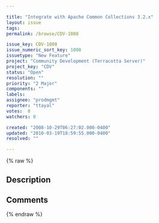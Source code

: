 ```yaml
---

title: "Integrate with Apache Common Collections 3.2.x"
layout: issue
tags: 
permalink: /browse/CDV-1008

issue_key: CDV-1008
issue_numeric_sort_key: 1008
issuetype: "New Feature"
project: "Community Development (Terracotta Server)"
project_key: "CDV"
status: "Open"
resolution: ""
priority: "2 Major"
components: ""
labels: 
assignee: "prodmgmt"
reporter: "ttayal"
votes:  0
watchers: 0

created: "2008-10-29T06:27:02.000-0400"
updated: "2010-03-19T18:59:55.000-0400"
resolved: ""

---
```




{% raw %}



## Description

<div markdown="1" class="description">



</div>

## Comments



{% endraw %}
